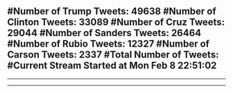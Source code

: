 #Number of Trump Tweets: 49638
#Number of Clinton Tweets: 33089
#Number of Cruz Tweets: 29044
#Number of Sanders Tweets: 26464
#Number of Rubio Tweets: 12327
#Number of Carson Tweets: 2337
#Total Number of Tweets:  
#Current Stream Started at Mon Feb  8 22:51:02
---
---
---
